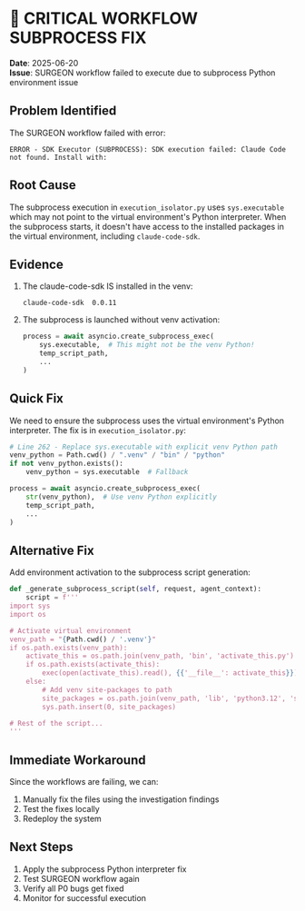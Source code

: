 # 🚨 CRITICAL WORKFLOW SUBPROCESS FIX

**Date**: 2025-06-20  
**Issue**: SURGEON workflow failed to execute due to subprocess Python environment issue

## Problem Identified

The SURGEON workflow failed with error:
```
ERROR - SDK Executor (SUBPROCESS): SDK execution failed: Claude Code not found. Install with:
```

## Root Cause

The subprocess execution in `execution_isolator.py` uses `sys.executable` which may not point to the virtual environment's Python interpreter. When the subprocess starts, it doesn't have access to the installed packages in the virtual environment, including `claude-code-sdk`.

## Evidence

1. The claude-code-sdk IS installed in the venv:
   ```
   claude-code-sdk  0.0.11
   ```

2. The subprocess is launched without venv activation:
   ```python
   process = await asyncio.create_subprocess_exec(
       sys.executable,  # This might not be the venv Python!
       temp_script_path,
       ...
   )
   ```

## Quick Fix

We need to ensure the subprocess uses the virtual environment's Python interpreter. The fix is in `execution_isolator.py`:

```python
# Line 262 - Replace sys.executable with explicit venv Python path
venv_python = Path.cwd() / ".venv" / "bin" / "python"
if not venv_python.exists():
    venv_python = sys.executable  # Fallback

process = await asyncio.create_subprocess_exec(
    str(venv_python),  # Use venv Python explicitly
    temp_script_path,
    ...
)
```

## Alternative Fix

Add environment activation to the subprocess script generation:

```python
def _generate_subprocess_script(self, request, agent_context):
    script = f'''
import sys
import os

# Activate virtual environment
venv_path = "{Path.cwd() / '.venv'}"
if os.path.exists(venv_path):
    activate_this = os.path.join(venv_path, 'bin', 'activate_this.py')
    if os.path.exists(activate_this):
        exec(open(activate_this).read(), {{'__file__': activate_this}})
    else:
        # Add venv site-packages to path
        site_packages = os.path.join(venv_path, 'lib', 'python3.12', 'site-packages')
        sys.path.insert(0, site_packages)

# Rest of the script...
'''
```

## Immediate Workaround

Since the workflows are failing, we can:
1. Manually fix the files using the investigation findings
2. Test the fixes locally
3. Redeploy the system

## Next Steps

1. Apply the subprocess Python interpreter fix
2. Test SURGEON workflow again
3. Verify all P0 bugs get fixed
4. Monitor for successful execution